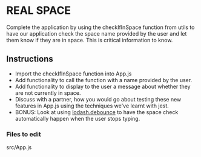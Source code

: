 # REAL SPACE

Complete the application by using the checkIfInSpace function from utils to have our application check the space name provided by the user and let them know if they are in space. This is critical information to know.

## Instructions

* Import the checkIfInSpace function into App.js
* Add functionality to call the function with a name provided by the user.
* Add functionality to display to the user a message about whether they are not currently in space.
* Discuss with a partner, how you would go about testing these new features in App.js using the techniques we've learnt with jest.
* BONUS: Look at using [lodash.debounce](https://www.npmjs.com/package/lodash.debounce) to have the space check automatically happen when the user stops typing.

### Files to edit
src/App.js